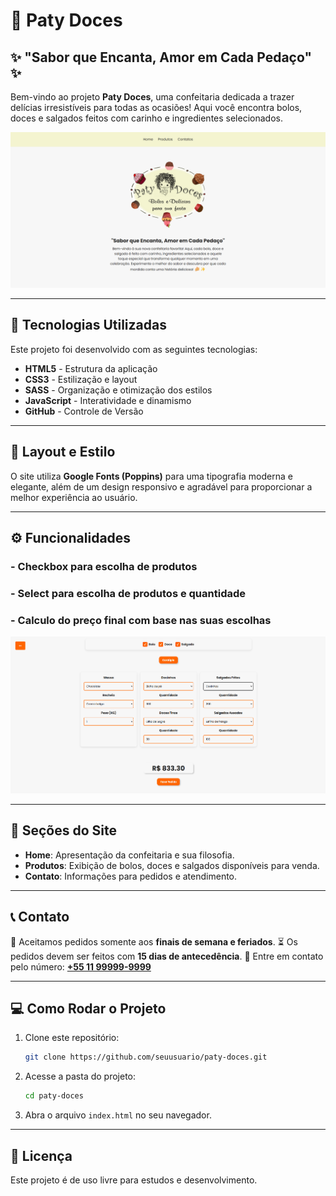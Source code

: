 # 🍰 Paty Doces

## ✨ "Sabor que Encanta, Amor em Cada Pedaço" ✨

Bem-vindo ao projeto **Paty Doces**, uma confeitaria dedicada a trazer delícias irresistíveis para todas as ocasiões! Aqui você encontra bolos, doces e salgados feitos com carinho e ingredientes selecionados.

![alt text](assets/img/image.png)

---

## 🚀 Tecnologias Utilizadas

Este projeto foi desenvolvido com as seguintes tecnologias:

- **HTML5** - Estrutura da aplicação
- **CSS3** - Estilização e layout
- **SASS** - Organização e otimização dos estilos
- **JavaScript** - Interatividade e dinamismo
- **GitHub** - Controle de Versão

---

## 🎨 Layout e Estilo

O site utiliza **Google Fonts (Poppins)** para uma tipografia moderna e elegante, além de um design responsivo e agradável para proporcionar a melhor experiência ao usuário.

---

## ⚙️ Funcionalidades

### - Checkbox para escolha de produtos

### - Select para escolha de produtos e quantidade

### - Calculo do preço final com base nas suas escolhas

![alt text](assets/img/image-1.png)

---

## 🛒 Seções do Site

- **Home**: Apresentação da confeitaria e sua filosofia.
- **Produtos**: Exibição de bolos, doces e salgados disponíveis para venda.
- **Contato**: Informações para pedidos e atendimento.

---

## 📞 Contato

📍 Aceitamos pedidos somente aos **finais de semana e feriados**.
⏳ Os pedidos devem ser feitos com **15 dias de antecedência**.
📲 Entre em contato pelo número: [**+55 11 99999-9999**](tel:+5511999999999)

---

## 💻 Como Rodar o Projeto

1. Clone este repositório:
   ```sh
   git clone https://github.com/seuusuario/paty-doces.git
   ```
2. Acesse a pasta do projeto:
   ```sh
   cd paty-doces
   ```
3. Abra o arquivo `index.html` no seu navegador.

---

## 📜 Licença

Este projeto é de uso livre para estudos e desenvolvimento.
